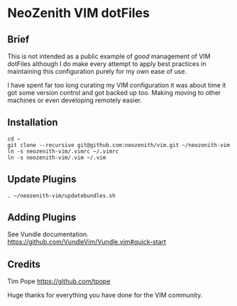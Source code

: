 # NeoZenith VIM dotFiles

## Brief
This is not intended as a public example of *good* management of VIM dotFiles 
although I do make every attempt to apply best practices in maintaining this 
configuration purely for my own ease of use.

I have spent far too long curating my VIM configuration it was about time it 
got some version control and got backed up too. Making moving to other machines 
or even developing remotely easier.

## Installation
```
cd ~
git clone --recursive git@github.com:neozenith/vim.git ~/neozenith-vim
ln -s neozenith-vim/.vimrc ~/.vimrc
ln -s neozenith-vim/.vim ~/.vim
```

## Update Plugins
```
. ~/neozenith-vim/updatebundles.sh
```

## Adding Plugins
See Vundle documentation.
https://github.com/VundleVim/Vundle.vim#quick-start

## Credits
Tim Pope https://github.com/tpope

Huge thanks for everything you have done for the VIM community.
